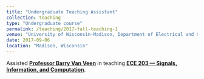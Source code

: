 ```yaml
---
title: "Undergraduate Teaching Assistant"
collection: teaching
type: "Undergraduate course"
permalink: /teaching/2017-fall-teaching-1
venue: "University of Wisconsin-Madison, Department of Electrical and Computer Engineering"
date: 2017-09-06		
location: "Madison, Wisconsin"
---
```


Assisted [__Professor Barry Van Veen__](https://vanveen.ece.wisc.edu ) in teaching [__ECE 203 — Signals, Information, and Computation__](https://voices.uchicago.edu/willett/teaching/ece-203-fall-2016-signals-information-and-computation/ ).